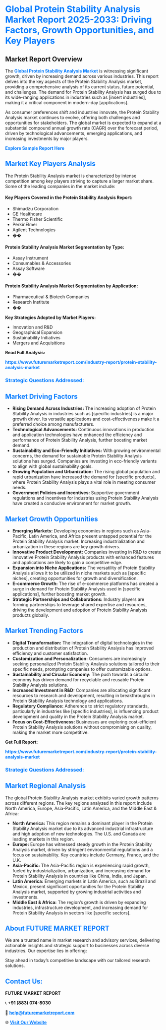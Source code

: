 <h1 style="color: #007BFF;">Global Protein Stability Analysis Market Report 2025-2033: Driving Factors, Growth Opportunities, and Key Players</h1>

<section id="overview">
<h2>Market Report Overview</h2>
<p>The <a href="https://www.futuremarketreport.com/industry-report/protein-stability-analysis-market" style="color: #007BFF; text-decoration: none;"><strong>Global Protein Stability Analysis Market</strong></a> is witnessing significant growth, driven by increasing demand across various industries. This report delves into the key aspects of the Protein Stability Analysis market, providing a comprehensive analysis of its current status, future potential, and challenges. The demand for Protein Stability Analysis has surged due to its wide-ranging applications in industries such as [insert industries], making it a critical component in modern-day [applications].</p>
<p>As consumer preferences shift and industries innovate, the Protein Stability Analysis market continues to evolve, offering both challenges and opportunities for stakeholders. The global market is expected to expand at a substantial compound annual growth rate (CAGR) over the forecast period, driven by technological advancements, emerging applications, and increasing investments by major players.</p>
</section>

<section id="overview">
<p><a href="https://www.futuremarketreport.com/request-sample/reportId=118416" style="color: #007BFF; text-decoration: none;"><strong>Explore Sample Report Here</strong></a></p>
</section>

<section id="key-players">
<h2 style="color: #007BFF;">Market Key Players Analysis</h2>
<p>The Protein Stability Analysis market is characterized by intense competition among key players striving to capture a larger market share. Some of the leading companies in the market include:</p>
<h4>Key Players Covered in the Protein Stability Analysis Report:</h4>
<ul><li>Shimadzu Corporation</li><li>GE Healthcare</li><li>Thermo Fisher Scientific</li><li>PerkinElmer</li><li>Agilent Technologies</li><li>��</li></ul>
<h4>Protein Stability Analysis Market Segmentation by Type:</h4>
<ul><li>Assay Instrument</li><li>Consumables &amp; Accessories</li><li>Assay Software</li><li>��</li></ul>

<h4>Protein Stability Analysis Market Segmentation by Application:</h4>
<ul><li>Pharmaceutical &amp; Biotech Companies</li><li>Research Institute</li><li>��</li></ul>
<p><strong>Key Strategies Adopted by Market Players:</strong></p>
<ul>
<li>Innovation and R&D</li>
<li>Geographical Expansion</li>
<li>Sustainability Initiatives</li>
<li>Mergers and Acquisitions</li>
</ul>
</section>

<section>
<p><strong>Read Full Analysis: </strong></p><a href="https://www.futuremarketreport.com/industry-report/protein-stability-analysis-market" style="color: #007BFF; text-decoration: none;"><strong>https://www.futuremarketreport.com/industry-report/protein-stability-analysis-market</strong></a>
<h3 style="color: #007BFF;">Strategic Questions Addressed:</h3>
</section>

<section id="driving-factors">
<h2 style="color: #007BFF;">Market Driving Factors</h2>
<ul>
<li><strong>Rising Demand Across Industries:</strong> The increasing adoption of Protein Stability Analysis in industries such as [specific industries] is a major growth driver. Its versatile applications and cost-effectiveness make it a preferred choice among manufacturers.</li>
<li><strong>Technological Advancements:</strong> Continuous innovations in production and application technologies have enhanced the efficiency and performance of Protein Stability Analysis, further boosting market demand.</li>
<li><strong>Sustainability and Eco-Friendly Initiatives:</strong> With growing environmental concerns, the demand for sustainable Protein Stability Analysis solutions has surged. Companies are investing in eco-friendly variants to align with global sustainability goals.</li>
<li><strong>Growing Population and Urbanization:</strong> The rising global population and rapid urbanization have increased the demand for [specific products], where Protein Stability Analysis plays a vital role in meeting consumer needs.</li>
<li><strong>Government Policies and Incentives:</strong> Supportive government regulations and incentives for industries using Protein Stability Analysis have created a conducive environment for market growth.</li>
</ul>
</section>

<section id="growth-opportunities">
<h2 style="color: #007BFF;">Market Growth Opportunities</h2>
<ul>
<li><strong>Emerging Markets:</strong> Developing economies in regions such as Asia-Pacific, Latin America, and Africa present untapped potential for the Protein Stability Analysis market. Increasing industrialization and urbanization in these regions are key growth drivers.</li>
<li><strong>Innovative Product Development:</strong> Companies investing in R&D to create innovative Protein Stability Analysis products with enhanced features and applications are likely to gain a competitive edge.</li>
<li><strong>Expansion into Niche Applications:</strong> The versatility of Protein Stability Analysis allows it to be utilized in niche markets such as [specific niches], creating opportunities for growth and diversification.</li>
<li><strong>E-commerce Growth:</strong> The rise of e-commerce platforms has created a surge in demand for Protein Stability Analysis used in [specific applications], further boosting market growth.</li>
<li><strong>Strategic Partnerships and Collaborations:</strong> Industry players are forming partnerships to leverage shared expertise and resources, driving the development and adoption of Protein Stability Analysis products globally.</li>
</ul>
</section>

<section id="trending-factors">
<h2 style="color: #007BFF;">Market Trending Factors</h2>
<ul>
<li><strong>Digital Transformation:</strong> The integration of digital technologies in the production and distribution of Protein Stability Analysis has improved efficiency and customer satisfaction.</li>
<li><strong>Customization and Personalization:</strong> Consumers are increasingly seeking personalized Protein Stability Analysis solutions tailored to their specific needs, prompting companies to offer customizable options.</li>
<li><strong>Sustainability and Circular Economy:</strong> The push towards a circular economy has driven demand for recyclable and reusable Protein Stability Analysis solutions.</li>
<li><strong>Increased Investment in R&D:</strong> Companies are allocating significant resources to research and development, resulting in breakthroughs in Protein Stability Analysis technology and applications.</li>
<li><strong>Regulatory Compliance:</strong> Adherence to strict regulatory standards, particularly in industries like [specific industries], is influencing product development and quality in the Protein Stability Analysis market.</li>
<li><strong>Focus on Cost-Effectiveness:</strong> Businesses are exploring cost-efficient Protein Stability Analysis solutions without compromising on quality, making the market more competitive.</li>
</ul>
</section>

<section>
<p><strong>Get Full Report: </strong></p><a href="https://www.futuremarketreport.com/industry-report/protein-stability-analysis-market" style="color: #007BFF; text-decoration: none;"><strong>https://www.futuremarketreport.com/industry-report/protein-stability-analysis-market</strong></a>
<h3 style="color: #007BFF;">Strategic Questions Addressed:</h3>
</section>


<section id="regional-analysis">
<h2 style="color: #007BFF;">Market Regional Analysis</h2>
<p>The global Protein Stability Analysis market exhibits varied growth patterns across different regions. The key regions analyzed in this report include North America, Europe, Asia-Pacific, Latin America, and the Middle East & Africa:</p>
<ul>
<li><strong>North America:</strong> This region remains a dominant player in the Protein Stability Analysis market due to its advanced industrial infrastructure and high adoption of new technologies. The U.S. and Canada are leading markets in this region.</li>
<li><strong>Europe:</strong> Europe has witnessed steady growth in the Protein Stability Analysis market, driven by stringent environmental regulations and a focus on sustainability. Key countries include Germany, France, and the U.K.</li>
<li><strong>Asia-Pacific:</strong> The Asia-Pacific region is experiencing rapid growth, fueled by industrialization, urbanization, and increasing demand for Protein Stability Analysis in countries like China, India, and Japan.</li>
<li><strong>Latin America:</strong> Emerging markets in Latin America, such as Brazil and Mexico, present significant opportunities for the Protein Stability Analysis market, supported by growing industrial activities and investments.</li>
<li><strong>Middle East & Africa:</strong> The region’s growth is driven by expanding industries, infrastructure development, and increasing demand for Protein Stability Analysis in sectors like [specific sectors].</li>
</ul>
</section>

<footer>
<h2 style="color: #007BFF;">About FUTURE MARKET REPORT</h2>
<p>We are a trusted name in market research and advisory services, delivering actionable insights and strategic support to businesses across diverse industries. Our expertise lies in offering:</p>

<p>Stay ahead in today’s competitive landscape with our tailored research solutions.</p>

<h2 style="color: #007BFF;">Contact Us:</h2>
<p><strong>FUTURE MARKET REPORT</strong></p>
<p>📞 <strong>+91 (883) 074-8030</strong></p>
<p>📧 <strong><a href="mailto:help@futuremarketreport.com" style="color: #007BFF;">help@futuremarketreport.com</a></strong></p>
<p>🌐 <strong><a href="https://www.futuremarketreport.com/" style="color: #007BFF;">Visit Our Website</a></strong></p>
</footer>